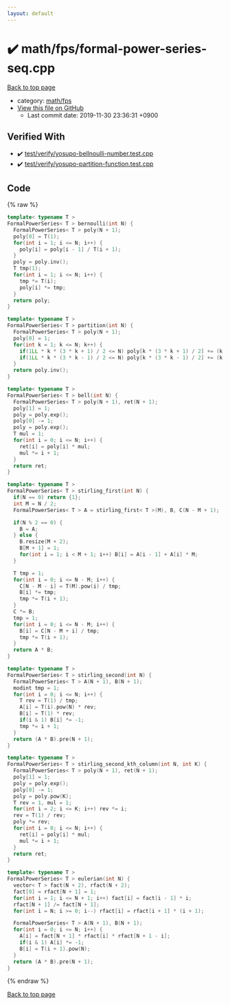 ```yaml
---
layout: default
---
```


<!-- mathjax config similar to math.stackexchange -->
<script type="text/javascript" async
  src="https://cdnjs.cloudflare.com/ajax/libs/mathjax/2.7.5/MathJax.js?config=TeX-MML-AM_CHTML">
</script>
<script type="text/x-mathjax-config">
  MathJax.Hub.Config({
    TeX: { equationNumbers: { autoNumber: "AMS" }},
    tex2jax: {
      inlineMath: [ ['$','$'] ],
      processEscapes: true
    },
    "HTML-CSS": { matchFontHeight: false },
    displayAlign: "left",
    displayIndent: "2em"
  });
</script>

<script type="text/javascript" src="https://cdnjs.cloudflare.com/ajax/libs/jquery/3.4.1/jquery.min.js"></script>
<script src="https://cdn.jsdelivr.net/npm/jquery-balloon-js@1.1.2/jquery.balloon.min.js" integrity="sha256-ZEYs9VrgAeNuPvs15E39OsyOJaIkXEEt10fzxJ20+2I=" crossorigin="anonymous"></script>
<script type="text/javascript" src="../../../assets/js/copy-button.js"></script>
<link rel="stylesheet" href="../../../assets/css/copy-button.css" />


# :heavy_check_mark: math/fps/formal-power-series-seq.cpp
<a href="../../../index.html">Back to top page</a>

* category: <a href="../../../index.html#1201bfd5f7a5d1c5bfa65e9be4237f63">math/fps</a>
* <a href="{{ site.github.repository_url }}/blob/master/math/fps/formal-power-series-seq.cpp">View this file on GitHub</a>
    - Last commit date: 2019-11-30 23:36:31 +0900




## Verified With
* :heavy_check_mark: <a href="../../../verify/test/verify/yosupo-bellnoulli-number.test.cpp.html">test/verify/yosupo-bellnoulli-number.test.cpp</a>
* :heavy_check_mark: <a href="../../../verify/test/verify/yosupo-partition-function.test.cpp.html">test/verify/yosupo-partition-function.test.cpp</a>


## Code
{% raw %}
```cpp
template< typename T >
FormalPowerSeries< T > bernoulli(int N) {
  FormalPowerSeries< T > poly(N + 1);
  poly[0] = T(1);
  for(int i = 1; i <= N; i++) {
    poly[i] = poly[i - 1] / T(i + 1);
  }
  poly = poly.inv();
  T tmp(1);
  for(int i = 1; i <= N; i++) {
    tmp *= T(i);
    poly[i] *= tmp;
  }
  return poly;
}

template< typename T >
FormalPowerSeries< T > partition(int N) {
  FormalPowerSeries< T > poly(N + 1);
  poly[0] = 1;
  for(int k = 1; k <= N; k++) {
    if(1LL * k * (3 * k + 1) / 2 <= N) poly[k * (3 * k + 1) / 2] += (k % 2 ? -1 : 1);
    if(1LL * k * (3 * k - 1) / 2 <= N) poly[k * (3 * k - 1) / 2] += (k % 2 ? -1 : 1);
  }
  return poly.inv();
}

template< typename T >
FormalPowerSeries< T > bell(int N) {
  FormalPowerSeries< T > poly(N + 1), ret(N + 1);
  poly[1] = 1;
  poly = poly.exp();
  poly[0] -= 1;
  poly = poly.exp();
  T mul = 1;
  for(int i = 0; i <= N; i++) {
    ret[i] = poly[i] * mul;
    mul *= i + 1;
  }
  return ret;
}

template< typename T >
FormalPowerSeries< T > stirling_first(int N) {
  if(N == 0) return {1};
  int M = N / 2;
  FormalPowerSeries< T > A = stirling_first< T >(M), B, C(N - M + 1);

  if(N % 2 == 0) {
    B = A;
  } else {
    B.resize(M + 2);
    B[M + 1] = 1;
    for(int i = 1; i < M + 1; i++) B[i] = A[i - 1] + A[i] * M;
  }

  T tmp = 1;
  for(int i = 0; i <= N - M; i++) {
    C[N - M - i] = T(M).pow(i) / tmp;
    B[i] *= tmp;
    tmp *= T(i + 1);
  }
  C *= B;
  tmp = 1;
  for(int i = 0; i <= N - M; i++) {
    B[i] = C[N - M + i] / tmp;
    tmp *= T(i + 1);
  }
  return A * B;
}

template< typename T >
FormalPowerSeries< T > stirling_second(int N) {
  FormalPowerSeries< T > A(N + 1), B(N + 1);
  modint tmp = 1;
  for(int i = 0; i <= N; i++) {
    T rev = T(1) / tmp;
    A[i] = T(i).pow(N) * rev;
    B[i] = T(1) * rev;
    if(i & 1) B[i] *= -1;
    tmp *= i + 1;
  }
  return (A * B).pre(N + 1);
}

template< typename T >
FormalPowerSeries< T > stirling_second_kth_column(int N, int K) {
  FormalPowerSeries< T > poly(N + 1), ret(N + 1);
  poly[1] = 1;
  poly = poly.exp();
  poly[0] -= 1;
  poly = poly.pow(K);
  T rev = 1, mul = 1;
  for(int i = 2; i <= K; i++) rev *= i;
  rev = T(1) / rev;
  poly *= rev;
  for(int i = 0; i <= N; i++) {
    ret[i] = poly[i] * mul;
    mul *= i + 1;
  }
  return ret;
}

template< typename T >
FormalPowerSeries< T > eulerian(int N) {
  vector< T > fact(N + 2), rfact(N + 2);
  fact[0] = rfact[N + 1] = 1;
  for(int i = 1; i <= N + 1; i++) fact[i] = fact[i - 1] * i;
  rfact[N + 1] /= fact[N + 1];
  for(int i = N; i >= 0; i--) rfact[i] = rfact[i + 1] * (i + 1);

  FormalPowerSeries< T > A(N + 1), B(N + 1);
  for(int i = 0; i <= N; i++) {
    A[i] = fact[N + 1] * rfact[i] * rfact[N + 1 - i];
    if(i & 1) A[i] *= -1;
    B[i] = T(i + 1).pow(N);
  }
  return (A * B).pre(N + 1);
}

```
{% endraw %}

<a href="../../../index.html">Back to top page</a>

